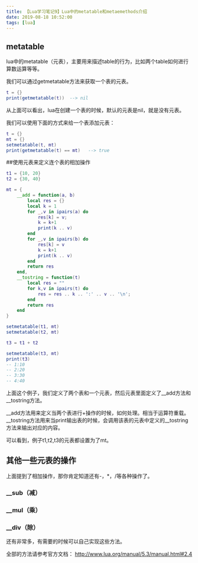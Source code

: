```yaml
---
title: 【Lua学习笔记9】Lua中的metatable和metaemethods介绍
date: 2019-08-18 10:52:00
tags: [lua]
---
```


## metatable
lua中的metatable（元表），主要用来描述table的行为，比如两个table如何进行算数运算等等。

我们可以通过getmetatable方法来获取一个表的元表。

```lua
t = {}
print(getmetatable(t))  --> nil
```


从上面可以看出，lua在创建一个表的时候，默认的元表是nil，就是没有元表。

我们可以使用下面的方式来给一个表添加元表：

```lua
t = {}
mt = {}
setmetatable(t, mt)
print(getmetatable(t) == mt)   --> true
```


##使用元表来定义连个表的相加操作

```lua
t1 = {10, 20}
t2 = {30, 40}

mt = {
    __add = function(a, b)
        local res = {}
        local k = 1
        for _,v in ipairs(a) do
            res[k] = v;
            k = k+1
            print(k .. v)
        end
        for _,v in ipairs(b) do
            res[k] = v
            k = k+1
            print(k .. v)
        end
        return res
    end,
    __tostring = function(t)
        local res = ""
        for k,v in ipairs(t) do
            res = res .. k .. ':' .. v .. '\n';
        end
        return res
    end
}

setmetatable(t1, mt)
setmetatable(t2, mt)

t3 = t1 + t2

setmetatable(t3, mt)
print(t3)
-- 1:10
-- 2:20
-- 3:30
-- 4:40
```

上面这个例子，我们定义了两个表和一个元表，然后元表里面定义了__add方法和__tostring方法。

__add方法用来定义当两个表进行+操作的时候，如何处理。相当于运算符重载。
__tostring方法用来当print输出表的时候，会调用该表的元表中定义的__tostring方法来输出对应的内容。

可以看到，例子t1,t2,t3的元表都设置为了mt。

## 其他一些元表的操作
上面提到了相加操作，那你肯定知道还有-，*，/等各种操作了。
### __sub（减）
### __mul（乘）
### __div（除）
还有非常多，有需要的时候可以自己实现这些方法。

全部的方法请参考官方文档：
http://www.lua.org/manual/5.3/manual.html#2.4

